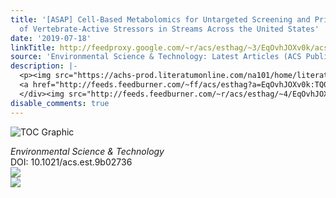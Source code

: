```yaml
---
title: '[ASAP] Cell-Based Metabolomics for Untargeted Screening and Prioritization
  of Vertebrate-Active Stressors in Streams Across the United States'
date: '2019-07-18'
linkTitle: http://feedproxy.google.com/~r/acs/esthag/~3/EqOvhJOXv0k/acs.est.9b02736
source: 'Environmental Science & Technology: Latest Articles (ACS Publications)'
description: |-
  <p><img src="https://achs-prod.literatumonline.com/na101/home/literatum/publisher/achs/journals/content/esthag/0/esthag.ahead-of-print/acs.est.9b02736/20190718/images/medium/es-2019-02736r_0005.gif" alt="TOC Graphic"/></p><div><cite>Environmental Science & Technology</cite></div><div>DOI: 10.1021/acs.est.9b02736</div><div class="feedflare">
  <a href="http://feeds.feedburner.com/~ff/acs/esthag?a=EqOvhJOXv0k:TQ06w5f_ipY:yIl2AUoC8zA"><img src="http://feeds.feedburner.com/~ff/acs/esthag?d=yIl2AUoC8zA" border="0"></img></a>
  </div><img src="http://feeds.feedburner.com/~r/acs/esthag/~4/EqOvhJOXv0k" ...
disable_comments: true
---
```

<p><img src="https://achs-prod.literatumonline.com/na101/home/literatum/publisher/achs/journals/content/esthag/0/esthag.ahead-of-print/acs.est.9b02736/20190718/images/medium/es-2019-02736r_0005.gif" alt="TOC Graphic"/></p><div><cite>Environmental Science & Technology</cite></div><div>DOI: 10.1021/acs.est.9b02736</div><div class="feedflare">
<a href="http://feeds.feedburner.com/~ff/acs/esthag?a=EqOvhJOXv0k:TQ06w5f_ipY:yIl2AUoC8zA"><img src="http://feeds.feedburner.com/~ff/acs/esthag?d=yIl2AUoC8zA" border="0"></img></a>
</div><img src="http://feeds.feedburner.com/~r/acs/esthag/~4/EqOvhJOXv0k" ...